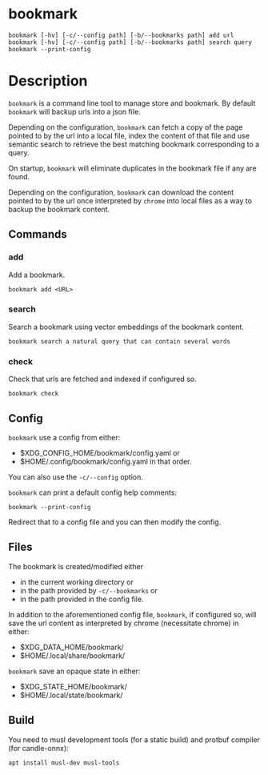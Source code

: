 # bookmark

```
bookmark [-hv] [-c/--config path] [-b/--bookmarks path] add url
bookmark [-hv] [-c/--config path] [-b/--bookmarks path] search query
bookmark --print-config
```

# Description

`bookmark` is a command line tool to manage store and bookmark. By default
`bookmark` will backup urls into a json file.

Depending on the configuration, `bookmark` can fetch a copy of the page pointed
to by the url into a local file, index the content of that file and use semantic
search to retrieve the best matching bookmark corresponding to a query.

On startup, `bookmark` will eliminate duplicates in the bookmark file if any are
found.

Depending on the configuration, `bookmark` can download the content pointed to
by the url once interpreted by `chrome` into local files as a way to backup the
bookmark content.

## Commands

### add

Add a bookmark.

```
bookmark add <URL>
```

### search

Search a bookmark using vector embeddings of the bookmark content.

```
bookmark search a natural query that can contain several words
```

### check

Check that urls are fetched and indexed if configured so.

```
bookmark check
```

## Config

`bookmark` use a config from either:
- $XDG_CONFIG_HOME/bookmark/config.yaml or
- $HOME/.config/bookmark/config.yaml
in that order.

You can also use the `-c/--config` option.

`bookmark` can print a default config help comments:
```
bookmark --print-config
```
Redirect that to a config file and you can then modify the config.

## Files

The bookmark is created/modified either
- in the current working directory or
- in the path provided by `-c/--bookmarks` or
- in the path provided in the config file.

In addition to the aforementioned config file, `bookmark`, if configured so,
will save the url content as interpreted by chrome (necessitate chrome) in
either:
- $XDG_DATA_HOME/bookmark/
- $HOME/.local/share/bookmark/

`bookmark` save an opaque state in either:
- $XDG_STATE_HOME/bookmark/
- $HOME/.local/state/bookmark/

## Build

You need to musl development tools (for a static build) and protbuf compiler
(for candle-onnx):
```bash
apt install musl-dev musl-tools
```
